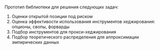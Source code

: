 Прототип библиотеки для решения следующих задач:

1) Оценки открытой позиции под риском
2) Оценка эффективости использования инструментов хеджирования: опционы, свопы, форварды
3) Подбор инструментов для прокси-хеджирования
4) Подбор теоретического распределения для аппроксимации эмпирических данных


